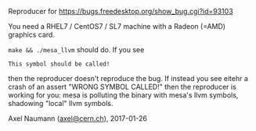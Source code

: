 Reproducer for https://bugs.freedesktop.org/show_bug.cgi?id=93103

You need a RHEL7 / CentOS7 / SL7 machine with a Radeon (=AMD) graphics card.

`make && ./mesa_llvm` should do. If you see


```
This symbol should be called!
```

then the reproducer doesn't reproduce the bug. If instead you see eitehr a crash of an assert "WRONG SYMBOL CALLED!" then the reproducer is working for you: mesa is polluting the binary with mesa's llvm symbols, shadowing "local" llvm symbols.

Axel Naumann (axel@cern.ch), 2017-01-26
